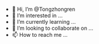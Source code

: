 - 👋 Hi, I’m @Tongzhongren
- 👀 I’m interested in ...
- 🌱 I’m currently learning ...
- 💞️ I’m looking to collaborate on ...
- 📫 How to reach me ...

<!---
Tongzhongren/Tongzhongren is a ✨ special ✨ repository because its `README.md` (this file) appears on your GitHub profile.
You can click the Preview link to take a look at your changes.
--->
